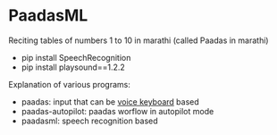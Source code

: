 # PaadasML

Reciting tables of numbers 1 to 10 in marathi (called Paadas in marathi)

- pip install SpeechRecognition
- pip install playsound==1.2.2

Explanation of various programs:
- paadas: input that can be [voice keyboard](https://play.google.com/store/apps/details?id=com.marathivoicekeyboard.textbyvoice&hl=en&gl=US&pli=1) based
- paadas-autopilot: paadas worflow in autopilot mode
- paadasml: speech recognition based
